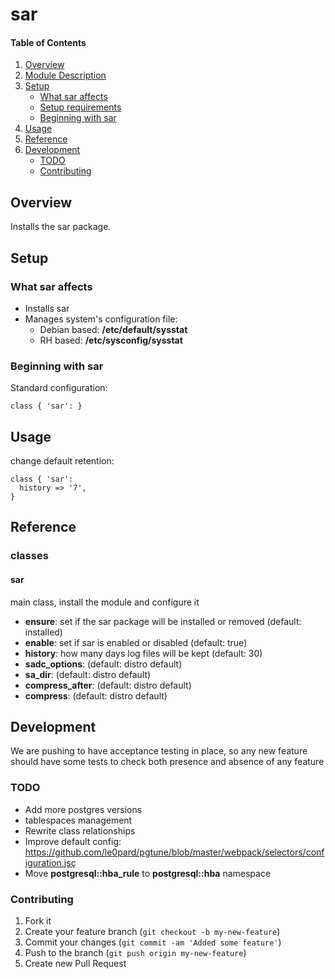 # sar

#### Table of Contents

1. [Overview](#overview)
2. [Module Description](#module-description)
3. [Setup](#setup)
    * [What sar affects](#what-sar-affects)
    * [Setup requirements](#setup-requirements)
    * [Beginning with sar](#beginning-with-sar)
4. [Usage](#usage)
5. [Reference](#reference)
6. [Development](#development)
    * [TODO](#todo)
    * [Contributing](#contributing)

## Overview

Installs the sar package.

## Setup

### What sar affects

* Installs sar
* Manages system's configuration file:
  * Debian based: **/etc/default/sysstat**
  * RH based: **/etc/sysconfig/sysstat**

### Beginning with sar

Standard configuration:

```puppet
class { 'sar': }
```

## Usage

change default retention:

```puppet
class { 'sar':
  history => '7',
}
```


## Reference

### classes

#### sar

main class, install the module and configure it
* **ensure**: set if the sar package will be installed or removed (default: installed)
* **enable**: set if sar is enabled or disabled (default: true)
* **history**: how many days log files will be kept (default: 30)
* **sadc_options**: (default: distro default)
* **sa_dir**: (default: distro default)
* **compress_after**: (default: distro default)
* **compress**: (default: distro default)

## Development

We are pushing to have acceptance testing in place, so any new feature should
have some tests to check both presence and absence of any feature

### TODO

* Add more postgres versions
* tablespaces management
* Rewrite class relationships
* Improve default config: https://github.com/le0pard/pgtune/blob/master/webpack/selectors/configuration.jsç
* Move **postgresql::hba_rule** to **postgresql::hba** namespace

### Contributing

1. Fork it
2. Create your feature branch (`git checkout -b my-new-feature`)
3. Commit your changes (`git commit -am 'Added some feature'`)
4. Push to the branch (`git push origin my-new-feature`)
5. Create new Pull Request
